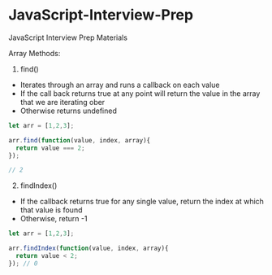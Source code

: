 # JavaScript-Interview-Prep

JavaScript Interview Prep Materials

Array Methods:

1. find()
- Iterates through an array and runs a callback on each value
- If the call back returns true at any point will return the value in the array that we are iterating ober
- Otherwise returns undefined

```javascript
let arr = [1,2,3];

arr.find(function(value, index, array){
  return value === 2;
});

// 2
```
2. findIndex()
- If the callback returns true for any single value, return the index at which that value is found
- Otherwise, return -1

```javascript
let arr = [1,2,3];

arr.findIndex(function(value, index, array){
  return value < 2;
}); // 0
```



